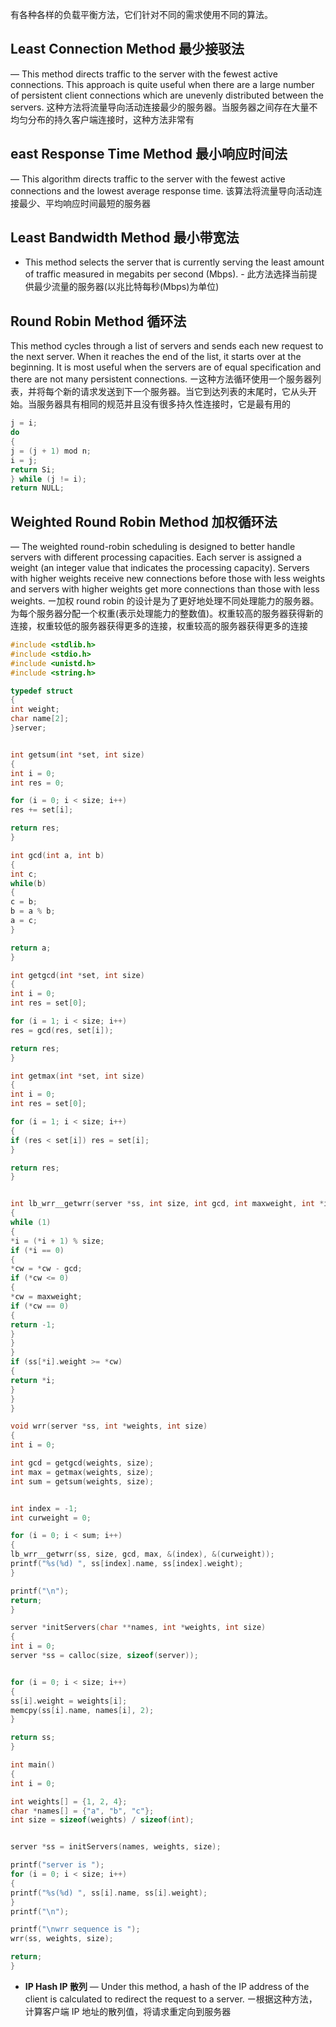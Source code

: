 有各种各样的负载平衡方法，它们针对不同的需求使用不同的算法。

## Least Connection Method 最少接驳法
 — This method directs traffic to the server with the fewest active connections. This approach is quite useful when there are a large number of persistent client connections which are unevenly distributed between the servers. 这种方法将流量导向活动连接最少的服务器。当服务器之间存在大量不均匀分布的持久客户端连接时，这种方法非常有

## east Response Time Method 最小响应时间法 
— This algorithm directs traffic to the server with the fewest active connections and the lowest average response time. 
	该算法将流量导向活动连接最少、平均响应时间最短的服务器
	
## Least Bandwidth Method 最小带宽法
- This method selects the server that is currently serving the least amount of traffic measured in megabits per second (Mbps). - 此方法选择当前提供最少流量的服务器(以兆比特每秒(Mbps)为单位)

## Round Robin Method 循环法
 This method cycles through a list of servers and sends each new request to the next server. When it reaches the end of the list, it starts over at the beginning. It is most useful when the servers are of equal specification and there are not many persistent connections. ー这种方法循环使用一个服务器列表，并将每个新的请求发送到下一个服务器。当它到达列表的末尾时，它从头开始。当服务器具有相同的规范并且没有很多持久性连接时，它是最有用的

```c
j = i;
do
{
j = (j + 1) mod n;
i = j;
return Si;
} while (j != i);
return NULL;
```


## Weighted Round Robin Method 加权循环法
 — The weighted round-robin scheduling is designed to better handle servers with different processing capacities. Each server is assigned a weight (an integer value that indicates the processing capacity). Servers with higher weights receive new connections before those with less weights and servers with higher weights get more connections than those with less weights. ー加权 round robin 的设计是为了更好地处理不同处理能力的服务器。为每个服务器分配一个权重(表示处理能力的整数值)。权重较高的服务器获得新的连接，权重较低的服务器获得更多的连接，权重较高的服务器获得更多的连接

```c
#include <stdlib.h>
#include <stdio.h>
#include <unistd.h>
#include <string.h>

typedef struct
{
int weight;
char name[2];
}server;


int getsum(int *set, int size)
{
int i = 0; 
int res = 0;

for (i = 0; i < size; i++)
res += set[i];

return res;
}

int gcd(int a, int b)
{
int c;
while(b)
{
c = b;
b = a % b;
a = c;
}

return a;
}

int getgcd(int *set, int size)
{
int i = 0; 
int res = set[0];

for (i = 1; i < size; i++)
res = gcd(res, set[i]);

return res;
}

int getmax(int *set, int size)
{
int i = 0; 
int res = set[0];

for (i = 1; i < size; i++)
{
if (res < set[i]) res = set[i];
}

return res;
}


int lb_wrr__getwrr(server *ss, int size, int gcd, int maxweight, int *i, int *cw) 
{
while (1) 
{
*i = (*i + 1) % size;
if (*i == 0) 
{
*cw = *cw - gcd;
if (*cw <= 0) 
{
*cw = maxweight;
if (*cw == 0) 
{
return -1;
}
}
}
if (ss[*i].weight >= *cw) 
{
return *i;
}
}
}

void wrr(server *ss, int *weights, int size)
{
int i = 0;

int gcd = getgcd(weights, size);
int max = getmax(weights, size);
int sum = getsum(weights, size);


int index = -1;
int curweight = 0;

for (i = 0; i < sum; i++) 
{
lb_wrr__getwrr(ss, size, gcd, max, &(index), &(curweight));
printf("%s(%d) ", ss[index].name, ss[index].weight);
}

printf("\n");
return;
}

server *initServers(char **names, int *weights, int size)
{
int i = 0;
server *ss = calloc(size, sizeof(server));


for (i = 0; i < size; i++)
{
ss[i].weight = weights[i];
memcpy(ss[i].name, names[i], 2);
}

return ss;
}

int main()
{
int i = 0;

int weights[] = {1, 2, 4};
char *names[] = {"a", "b", "c"};
int size = sizeof(weights) / sizeof(int);


server *ss = initServers(names, weights, size);

printf("server is ");
for (i = 0; i < size; i++)
{
printf("%s(%d) ", ss[i].name, ss[i].weight);
}
printf("\n");

printf("\nwrr sequence is ");
wrr(ss, weights, size);

return;
}
```


-   **IP Hash IP 散列** — Under this method, a hash of the IP address of the client is calculated to redirect the request to a server. ー根据这种方法，计算客户端 IP 地址的散列值，将请求重定向到服务器